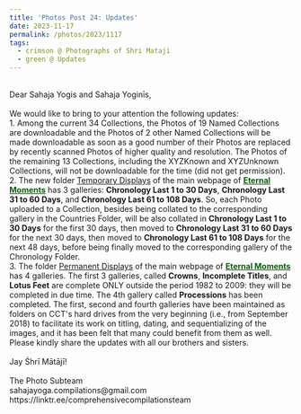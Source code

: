 ```yaml
---
title: 'Photos Post 24: Updates'
date: 2023-11-17
permalink: /photos/2023/1117
tags:
  - crimson @ Photographs of Shri Mataji
  - green @ Updates
---
```


<p>
<br>
Dear Sahaja Yogis and Sahaja Yoginīs,<br>
<br>
We would like to bring to your attention the following updates:<br>
1. Among the current 34 Collections, the Photos of 19 Named Collections are downloadable and the Photos of 2 other Named Collections will be made downloadable as soon as a good number of their Photos are replaced by recently scanned Photos of higher quality and resolution. The Photos of the remaining 13 Collections, including the XYZKnown and XYZUnknown Collections, will not be downloadable for the time (did not get permission).<br>
2. The new folder <a href="https://eternalmoments.smugmug.com/Temporary-Displays"> Temporary Displays</a> of the main webpage of <a href="https://eternalmoments.smugmug.com/"> <font color="DarkGreen"><b>Eternal Moments</b></font></a> has 3 galleries: <b>Chronology Last 1 to 30 Days</b>, <b>Chronology Last 31 to 60 Days</b>, and <b>Chronology Last 61 to 108 Days</b>. So, each Photo uploaded to a Collection, besides being collated to the corresponding gallery in the Countries Folder, will be  also collated in <b>Chronology Last 1 to 30 Days</b> for the first 30 days, then moved to <b>Chronology Last 31 to 60 Days</b> for the next 30 days, then moved to <b>Chronology Last 61 to 108 Days</b> for the next 48 days, before being finally moved to the corresponding gallery of the Chronology Folder.<br>
3. The folder <a href="https://eternalmoments.smugmug.com/Permanent-Displays"> Permanent Displays</a> of the main webpage of <a href="https://eternalmoments.smugmug.com/"> <font color="DarkGreen"><b>Eternal Moments</b></font></a> has 4 galleries. The first 3 galleries, called <b>Crowns</b>, <b>Incomplete Titles</b>, and <b>Lotus Feet</b> are complete ONLY outside the period 1982 to 2009: they will be completed in due time. The 4th gallery called <b>Processions</b> has been completed. The first, second and fourth galleries have been maintained as folders on CCT's hard drives from the very beginning (i.e., from September 2018) to facilitate its work on titling, dating, and sequentializing of the images, and it has been felt that many could benefit from them as well.<br>
Please kindly share the updates with all our brothers and sisters.<br>
<br>
Jay Śhrī Mātājī!<br>
<br>
The Photo Subteam<br>
sahajayoga.compilations@gmail.com<br>
https://linktr.ee/comprehensivecompilationsteam<br>
</p>